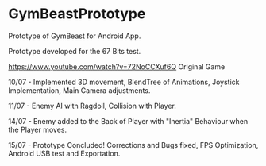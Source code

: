 # GymBeastPrototype
Prototype of GymBeast for Android App.

Prototype developed for the 67 Bits test.

https://www.youtube.com/watch?v=72NoCCXuf6Q
Original Game

10/07 - Implemented 3D movement, BlendTree of Animations, Joystick Implementation, Main Camera adjustments.

11/07 - Enemy AI with Ragdoll, Collision with Player.

14/07 - Enemy added to the Back of Player with "Inertia" Behaviour when the Player moves.

15/07 - Prototype Concluded! Corrections and Bugs fixed, FPS Optimization, Android USB test and Exportation.
